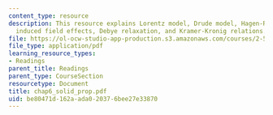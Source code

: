 ```yaml
---
content_type: resource
description: This resource explains Lorentz model, Drude model, Hagen-Rubens equation,
  induced field effects, Debye relaxation, and Kramer-Kronig relations.
file: https://ol-ocw-studio-app-production.s3.amazonaws.com/courses/2-58j-radiative-transfer-spring-2006/be80471d162aada020376bee27e33870_chap6_solid_prop.pdf
file_type: application/pdf
learning_resource_types:
- Readings
parent_title: Readings
parent_type: CourseSection
resourcetype: Document
title: chap6_solid_prop.pdf
uid: be80471d-162a-ada0-2037-6bee27e33870
---
```

